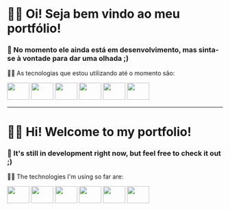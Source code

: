 <h1 align="left">🙋‍♂️ Oi! Seja bem vindo ao meu portfólio!</h1>

<h3 align="left">🙇 No momento ele ainda está em desenvolvimento, mas sinta-se à vontade para dar uma olhada ;)</h3>

<p align="left">👨‍💻 As tecnologias que estou utilizando até o momento são:</p>

<div align="left">
    <img src="https://cdn.jsdelivr.net/gh/devicons/devicon/icons/html5/html5-original.svg" height="40" width="52"/>
    <img src="https://cdn.jsdelivr.net/gh/devicons/devicon/icons/css3/css3-original.svg" height="40" width="52"/>
    <img src="https://cdn.jsdelivr.net/gh/devicons/devicon/icons/javascript/javascript-original.svg" height="40" width="52"/>
    <img src="https://cdn.jsdelivr.net/gh/devicons/devicon/icons/react/react-original.svg" height="40" width="52"/>
    <img src="https://cdn.jsdelivr.net/gh/devicons/devicon/icons/materialui/materialui-original.svg" height="40" width="52" />
    <img src="https://cdn.jsdelivr.net/gh/devicons/devicon/icons/bootstrap/bootstrap-original.svg" height="40" width="52" />
</div>

________________________________________________________________________________________________________________________________

<h1 align="left">🙋‍♂️ Hi! Welcome to my portfolio!</h1>

<h3 align="left">🙇 It's still in development right now, but feel free to check it out ;)</h3>

<p align="left">👨‍💻 The technologies I'm using so far are:</p>

<div align="left">
    <img src="https://cdn.jsdelivr.net/gh/devicons/devicon/icons/html5/html5-original.svg" height="40" width="52"/>
    <img src="https://cdn.jsdelivr.net/gh/devicons/devicon/icons/css3/css3-original.svg" height="40" width="52"/>
    <img src="https://cdn.jsdelivr.net/gh/devicons/devicon/icons/javascript/javascript-original.svg" height="40" width="52"/>
    <img src="https://cdn.jsdelivr.net/gh/devicons/devicon/icons/react/react-original.svg" height="40" width="52"/>
    <img src="https://cdn.jsdelivr.net/gh/devicons/devicon/icons/materialui/materialui-original.svg" height="40" width="52" />
    <img src="https://cdn.jsdelivr.net/gh/devicons/devicon/icons/bootstrap/bootstrap-original.svg" height="40" width="52" />
</div>
